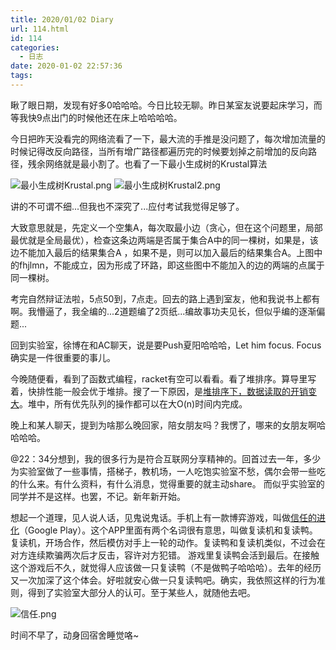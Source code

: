 ```yaml
---
title: 2020/01/02 Diary
url: 114.html
id: 114
categories:
  - 日志
date: 2020-01-02 22:57:36
tags:
---
```


瞅了眼日期，发现有好多0哈哈哈。今日比较无聊。昨日某室友说要起床学习，而等我快9点出门的时候他还在床上哈哈哈哈。

今日把昨天没看完的网络流看了一下，最大流的手推是没问题了，每次增加流量的时候记得改反向路径，当所有增广路径都遍历完的时候要划掉之前增加的反向路径，残余网络就是最小割了。也看了一下最小生成树的Krustal算法

![最小生成树Krustal.png](https://i.loli.net/2020/10/02/oViREQfw3Yabumt.png) 
![最小生成树Krustal2.png](https://i.loli.net/2020/10/02/2T6iymujJcrsAzF.png)

讲的不可谓不细...但我也不深究了...应付考试我觉得足够了。

大致意思就是，先定义一个空集A，每次取最小边（贪心，但在这个问题里，局部最优就是全局最优），检查这条边两端是否属于集合A中的同一棵树，如果是，该边不能加入最后的结果集合A ，如果不是，则可以加入最后的结果集合A。上图中的fhjlmn，不能成立，因为形成了环路，即这些图中不能加入的边的两端的点属于同一棵树。

考完自然辩证法啦，5点50到，7点走。回去的路上遇到室友，他和我说书上都有啊。我懵逼了，我全编的...2道题编了2页纸...编故事功夫见长，但似乎编的逐渐偏题...

回到实验室，徐博在和AC聊天，说是要Push夏阳哈哈哈，Let him focus. Focus确实是一件很重要的事儿。

今晚随便看，看到了函数式编程，racket有空可以看看。看了堆排序。算导里写着，快排性能一般会优于堆排。搜了一下原因，是[堆排序下，数据读取的开销变大](https://www.zhihu.com/question/23873747)。堆中，所有优先队列的操作都可以在大O(n)时间内完成。

晚上和某人聊天，提到为啥那么晚回家，陪女朋友吗？我愣了，哪来的女朋友啊哈哈哈哈。

@22：34分想到，我的很多行为是符合互联网分享精神的。回首过去一年，多少为实验室做了一些事情，搭梯子，教机场，一人吃饱实验室不愁，偶尔会带一些吃的什么来。有什么资料，有什么消息，觉得重要的就主动share。 而似乎实验室的同学并不是这样。也罢，不记。新年新开始。

想起一个道理，见人说人话，见鬼说鬼话。手机上有一款博弈游戏，叫做[信任的进化](https://play.google.com/store/apps/details?id=com.xuangames.xrdjh)（Google Play）。这个APP里面有两个名词很有意思，叫做复读机和复读鸭。复读机，开场合作，然后模仿对手上一轮的动作。复读鸭和复读机类似，不过会在对方连续欺骗两次后才反击，容许对方犯错。 游戏里复读鸭会活到最后。在接触这个游戏后不久，就觉得人应该做一只复读鸭（不是做鸭子哈哈哈）。去年的经历又一次加深了这个体会。好啦就安心做一只复读鸭吧。确实，我依照这样的行为准则，得到了实验室大部分人的认可。至于某些人，就随他去吧。

![信任.png](https://i.loli.net/2020/10/02/bfaz8xHekKCFQgt.png)

时间不早了，动身回宿舍睡觉咯~